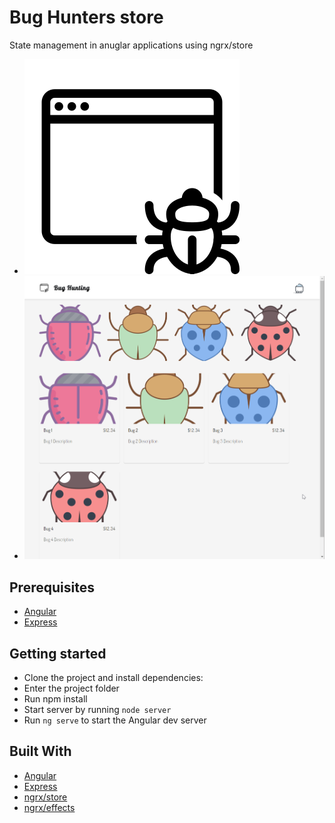 # Bug Hunters store
State management in anuglar applications using ngrx/store
- ![Bug Hunters Logo](/src/assets/images/logo.png)
- ![Preview](/src/assets/images/screencapture.png)

## Prerequisites
- [Angular](https://angular.io)
- [Express](https://expressjs.com/)


## Getting started
- Clone the project and install dependencies:
- Enter the project folder
- Run npm install
- Start server by running `node server`
- Run `ng serve` to start the Angular dev server


## Built With

* [Angular](https://angular.io)
* [Express](https://expressjs.com/)
* [ngrx/store](https://ngrx.io/guide/store)
* [ngrx/effects](https://ngrx.io/guide/effects)
